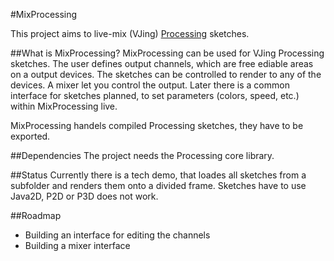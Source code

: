 #MixProcessing

This project aims to live-mix (VJing) [Processing](http://www.processing.org/) sketches. 

##What is MixProcessing?
MixProcessing can be used for VJing Processing sketches. The user defines output channels, which are free ediable areas on a output devices. The sketches can be controlled to render to any of the devices. A mixer let you control the output. Later there is a common interface for sketches planned, to set parameters (colors, speed, etc.) within MixProcessing live.

MixProcessing handels compiled Processing sketches, they have to be exported.

##Dependencies
The project needs the Processing core library.

##Status
Currently there is a tech demo, that loades all sketches from a subfolder and renders them onto a divided frame. Sketches have to use Java2D, P2D or P3D does not work.

##Roadmap
* Building an interface for editing the channels
* Building a mixer interface
